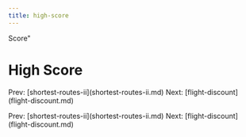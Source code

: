 ```yaml
---
title: high-score
---
```


Score\"

# High Score

Prev:
\[shortest-routes-ii](shortest-routes-ii.md)
Next: \[flight-discount](flight-discount.md)

Prev:
\[shortest-routes-ii](shortest-routes-ii.md)
Next: \[flight-discount](flight-discount.md)

